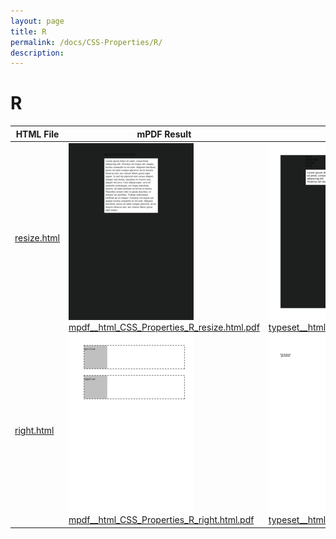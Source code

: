 ```yaml
---
layout: page
title: R
permalink: /docs/CSS-Properties/R/
description: 
---
```


# R

| HTML File | mPDF Result | typeset.sh Result | PDFreactor Result |
|---------|---------|---------|---------|
| [resize.html](/html/CSS%20Properties/R/resize.html) | ![](mpdf__html_CSS_Properties_R_resize.html.png) [mpdf__html_CSS_Properties_R_resize.html.pdf](mpdf__html_CSS_Properties_R_resize.html.pdf) | ![](typeset__html_CSS_Properties_R_resize.html.png) [typeset__html_CSS_Properties_R_resize.html.pdf](typeset__html_CSS_Properties_R_resize.html.pdf) | ![](pdfreactor__html_CSS_Properties_R_resize.html.png) [pdfreactor__html_CSS_Properties_R_resize.html.pdf](pdfreactor__html_CSS_Properties_R_resize.html.pdf) |
| [right.html](/html/CSS%20Properties/R/right.html) | ![](mpdf__html_CSS_Properties_R_right.html.png) [mpdf__html_CSS_Properties_R_right.html.pdf](mpdf__html_CSS_Properties_R_right.html.pdf) | ![](typeset__html_CSS_Properties_R_right.html.png) [typeset__html_CSS_Properties_R_right.html.pdf](typeset__html_CSS_Properties_R_right.html.pdf) | ![](pdfreactor__html_CSS_Properties_R_right.html.png) [pdfreactor__html_CSS_Properties_R_right.html.pdf](pdfreactor__html_CSS_Properties_R_right.html.pdf) |
